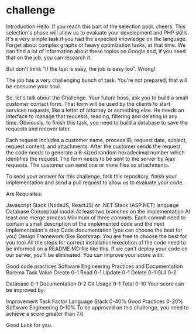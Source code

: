 # challenge

Introduction
Hello. If you reach this part of the selection pool, cheers. This selection's phase will allow us to evaluate your development and PHP skills. It's a very simple task if you had the expected knowledge on the language. Forget about complex graphs or heavy optimization tasks, at that time. We can find a lot of information about these topics on Google and, if you need that on the job, you can research it.

But don't think "If the test is easy, the job is easy too". Wrong!

The job has a very challenging bunch of task. You're not prepared, that will be consume your soul.

So, let's talk about the Challenge. Your future boss, ask you to build a small customer contact form. That form will be used by the clients to start services requests, like a letter of attorney or something else. He needs an interface to manage that requests, reading, filtering and deleting in any time. Obviously, to finish this task, you need to build a database to save the requests and recover later.

Each request includes a customer name, process ID, request date, subject, request content, and attachments. After the customer sends the request, the code needs to generate a 6-sized random hexadecimal number which identifies the request. The form needs to be sent to the server by Ajax requests. The customer can send one or more files as attachments.

To send your answer for this challenge, fork this repository, finish your implementation and send a pull request to allow us to evaluate your code.

Are Requisites:

Javascript Stack (NodeJS, ReactJS) or .NET Stack (ASP.NET) language
Database Conceptual model
At least two branches on the implementation
At least one merge process
Minimum of three commits. Each commit need to contain a small description of the implemented code and the next implementation's step
Code documentation (you can choose the best for you)
Design Framework (like Bootstrap. You are free to choose the best for you too)
All the steps for correct installation/execution of the code need to be informed on a README.MD file like this. If we can't deploy your code on our server, you'll be eliminated.
You can improve your score with:

Good code practices
Software Engineering Practices and Documentation
Barema
Task	Value
Create	0-1
Read	0-1
Update	0-1
Delete	0-1
GUI	0-2

Database	0-1
Documentation	0-2
Git Usage	0-1
Total	0-10
Your score can be improved by:

Improvement Task	Factor
Language Stack	0-40%
Good Practices	0-20%
Software Engineering	0-10%
To be approved on this challenge, you need to achieve a score greater than 7.0.


Good Luck for you.
